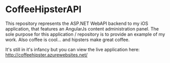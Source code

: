 # CoffeeHipsterAPI
This repository represents the ASP.NET WebAPI backend to my iOS application, that features an AngularJs content administration panel. The sole purpose for this application / repository is to provide an example of my work. Also coffee is cool... and hipsters make great coffee.


It's still in it's infancy but you can view the live application here:
http://coffeehipster.azurewebsites.net/
